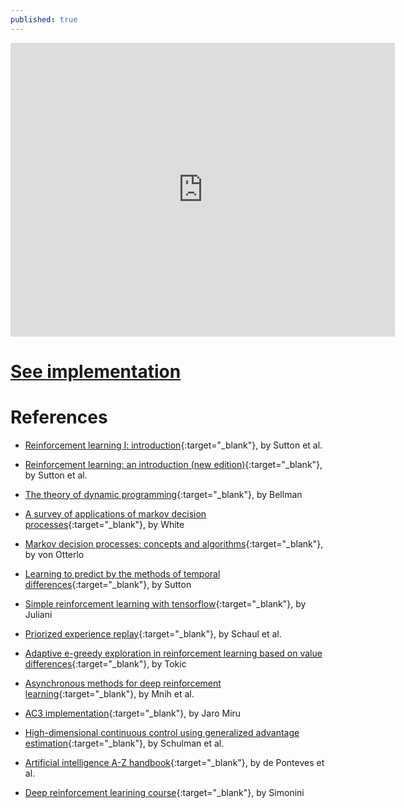 ```yaml
---
published: true
---
```

<meta name="viewport" content="width=device-width, initial-scale=1.0">



<div class="iframe-slideshare-16x9"> 
<iframe src="https://www.slideshare.net/LeandroAgudelo2/slideshelf" 
         width="615px" height="470px"
        frameborder="0" 
        marginwidth="0" 
        marginheight="0" 
        scrolling="no" 
        allowfullscreen > 
</iframe>
</div>
 
# [See implementation](https://leandroagudelo189.github.io/Deep-Q-Learning-Implementation-part-1/)



# References

- [Reinforcement learning I: introduction](http://citeseer.ist.psu.edu/viewdoc/summary?doi=10.1.1.32.7692){:target="_blank"}, by Sutton et al. 

- [Reinforcement learning: an introduction (new edition)](http://incompleteideas.net/book/bookdraft2017nov5.pdf){:target="_blank"}, by Sutton et al. 

- [The theory of dynamic programming](https://www.rand.org/content/dam/rand/pubs/papers/2008/P550.pdf){:target="_blank"}, by Bellman 

- [A survey of applications of markov decision processes](http://www.cs.uml.edu/ecg/uploads/AIfall14/MDPApplications3.pdf){:target="_blank"}, by White

- [Markov decision processes: concepts and algorithms](https://pdfs.semanticscholar.org/968b/ab782e52faf0f7957ca0f38b9e9078454afe.pdf){:target="_blank"}, by von Otterlo

- [Learning to predict by the methods of temporal differences](https://link.springer.com/article/10.1007/BF00115009){:target="_blank"}, by Sutton

- [Simple reinforcement learning with tensorflow](https://medium.com/emergent-future/simple-reinforcement-learning-with-tensorflow-part-0-q-learning-with-tables-and-neural-networks-d195264329d0){:target="_blank"}, by Juliani

- [Priorized experience replay](https://arxiv.org/pdf/1511.05952.pdf){:target="_blank"}, by Schaul et al.

- [Adaptive e-greedy exploration in reinforcement learning based on value differences](http://tokic.com/www/tokicm/publikationen/papers/AdaptiveEpsilonGreedyExploration.pdf){:target="_blank"}, by Tokic 

- [Asynchronous methods for deep reinforcement learning](https://arxiv.org/pdf/1602.01783.pdf){:target="_blank"}, by Mnih et al. 

- [AC3 implementation](https://jaromiru.com/2017/03/26/lets-make-an-a3c-implementation/){:target="_blank"}, by Jaro Miru 

- [High-dimensional continuous control using generalized advantage estimation](https://arxiv.org/pdf/1506.02438.pdf){:target="_blank"}, by Schulman et al.

- [Artificial intelligence A-Z handbook](https://www.superdatascience.com/wp-content/uploads/2017/05/AI_AZ_Handbook_Kickstarter.pdf){:target="_blank"}, by de Ponteves et al.

- [Deep reinforcement learining course](https://simoninithomas.github.io/Deep_reinforcement_learning_Course/#hth){:target="_blank"}, by Simonini
